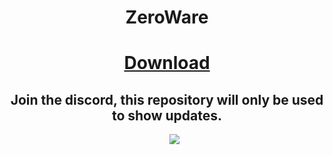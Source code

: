 <h1 align="center">ZeroWare</h1>
<h1 align="center"><a href="https://discord.gg/zzHJKnS5Tj">Download</a></h1>
  <h2 align="center">Join the discord, this repository will only be used to show updates.</h2>
<p align="center">
<a>&nbsp;&nbsp;&nbsp;&nbsp;&nbsp;</a>
<a href="https://discord.gg/zzHJKnS5Tj">
<img src="https://img.shields.io/discord/1090752398357708913?style=for-the-badge&logo=discord&label=ZeroWare"></img>
</a>

